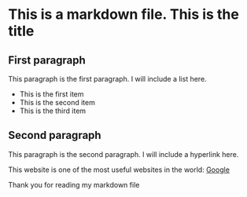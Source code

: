 # This is a markdown file. This is the title
## First paragraph
This paragraph is the first paragraph. I will include a list here.
- This is the first item
- This is the second item
- This is the third item
## Second paragraph
This paragraph is the second paragraph. I will include a hyperlink here.

This website is one of the most useful websites in the world: [Google](google.com)

Thank you for reading my markdown file
